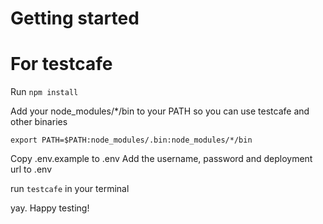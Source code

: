 # Getting started

# For testcafe

Run `npm install`

Add your node_modules/*/bin to your PATH so you can use testcafe and other binaries 

`export PATH=$PATH:node_modules/.bin:node_modules/*/bin`

Copy .env.example to .env
Add the username, password and deployment url to .env

run `testcafe` in your terminal

yay. Happy testing!
